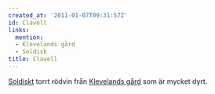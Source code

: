 ```yaml
---
created_at: '2011-01-07T09:31:57Z'
id: Clavell
links:
  mention:
  - Klevelands gård
  - Soldisk
title: Clavell
---
```


[Soldiskt] torrt rödvin från [Klevelands gård] som är mycket dyrt.

  [Soldiskt]: Soldisk
  [Klevelands gård]: Klevelands_gård